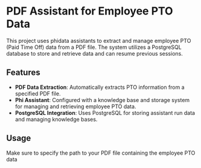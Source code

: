 # PDF Assistant for Employee PTO Data

This project uses phidata assistants to extract and manage employee PTO (Paid Time Off) data from a PDF file. The system utilizes a PostgreSQL database to store and retrieve data and can resume previous sessions.

## Features

- **PDF Data Extraction**: Automatically extracts PTO information from a specified PDF file.
- **Phi Assistant**: Configured with a knowledge base and storage system for managing and retrieving employee PTO data.
- **PostgreSQL Integration**: Uses PostgreSQL for storing assistant run data and managing knowledge bases.

## Usage

Make sure to specify the path to your PDF file containing the employee PTO data
